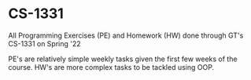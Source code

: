 # CS-1331
All Programming Exercises (PE) and Homework (HW) done through GT's CS-1331 on Spring '22

PE's are relatively simple weekly tasks given the first few weeks of the course.
HW's are more complex tasks to be tackled using OOP.
